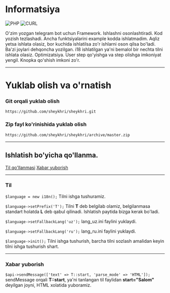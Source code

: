 # Informatsiya

![PHP](https://img.shields.io/badge/php-%3E%3D7.0-8892bf.svg)
![CURL](https://img.shields.io/badge/cURL-required-green.svg)

O'zim yozgan telegram bot uchun Framework. Ishlashni osonlashtiradi. Kod yozish tezlashadi. Ancha funktsiyalarini example kodda ishlatmadim. Aqliz yetsa ishlata olasiz, bor kuchida ishlatilsa zo'r ishlarni oson qilsa bo'ladi. Ba'zi joylari dehqoncha yozilgan.  i18 ishlatilgan ya'ni bemalol bir nechta tilni ishlata olasiz. Optimizatsiya. User step qo'yishga va step olishga imkoniyat yengil. Knopka qo'shish imkoni zo'r.

-------

# Yuklab olish va o'rnatish
### Git orqali yuklab olish
```https://github.com/sheykhri/sheykhri.git```
### Zip fayl ko'rinishida yuklab olish
```https://github.com/sheykhri/sheykhri/archive/master.zip```

-------

## Ishlatish bo'yicha qo'llanma.
[Til qo'llanmasi](#til)
[Xabar yuborish](#xabar-yuborish)

-------
### **Til**
```$language = new i18n();```
Tilni ishga tushuramiz.

```$language->setPrefix('T');```
Tilni **T** deb belgilab olamiz, belgilanmasa standart holatda **L** deb qabul qilinadi. Ishlatish paytida bizga kerak bo'ladi.

```$language->setFallbackLang('uz');```
lang_uz.ini faylini yuklaydi.

```$language->setFallbackLang('ru');```
lang_ru.ini faylini yuklaydi.

```$language->init();```
Tilni ishga tushurish, barcha tilni sozlash amalidan keyin tilni ishga tushurish shart.

-------
### **Xabar yuborish**
```$api->sendMessage(['text' => T::start, 'parse_mode' => 'HTML']);```
sendMessage orqali **T::start**, ya'ni tanlangan til faylidan **start="Salom"** deyilgan joyni, HTML xolatida yuboramiz.
